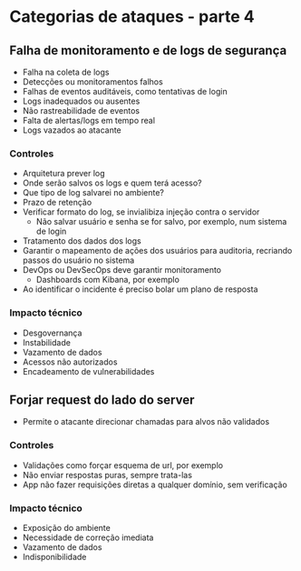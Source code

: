 # Categorias de ataques - parte 4

## Falha de monitoramento e de logs de segurança
- Falha na coleta de logs
- Detecções ou monitoramentos falhos
- Falhas de eventos auditáveis, como tentativas de login
- Logs inadequados ou ausentes
- Não rastreabilidade de eventos
- Falta de alertas/logs em tempo real
- Logs vazados ao atacante

### Controles
- Arquitetura prever log
- Onde serão salvos os logs e quem terá acesso?
- Que tipo de log salvarei no ambiente?
- Prazo de retenção
- Verificar formato do log, se invialibiza injeção contra o servidor
    - Não salvar usuário e senha se for salvo, por exemplo, num sistema de login
- Tratamento dos dados dos logs
- Garantir o mapeamento de ações dos usuários para auditoria, recriando passos do usuário no sistema
- DevOps ou DevSecOps deve garantir monitoramento
    - Dashboards com Kibana, por exemplo
- Ao identificar o incidente é preciso bolar um plano de resposta

### Impacto técnico
- Desgovernança 
- Instabilidade
- Vazamento de dados
- Acessos não autorizados
- Encadeamento de vulnerabilidades


## Forjar request do lado do server
- Permite o atacante direcionar chamadas para alvos não validados

### Controles
- Validações como forçar esquema de url, por exemplo
- Não enviar respostas puras, sempre trata-las
- App não fazer requisições diretas a qualquer domínio, sem verificação

### Impacto técnico
- Exposição do ambiente
- Necessidade de correção imediata
- Vazamento de dados
- Indisponibilidade